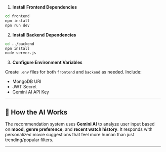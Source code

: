 1. **Install Frontend Dependencies**

```bash
cd frontend
npm install
npm run dev
```

2. **Install Backend Dependencies**

```bash
cd ../backend
npm install
node server.js
```

3. **Configure Environment Variables**

Create `.env` files for both `frontend` and `backend` as needed. Include:

* MongoDB URI
* JWT Secret
* Gemini AI API Key

---

## 👀 How the AI Works

The recommendation system uses **Gemini AI** to analyze user input based on **mood**, **genre preference**, and **recent watch history**. It responds with personalized movie suggestions that feel more human than just trending/popular filters.

---
